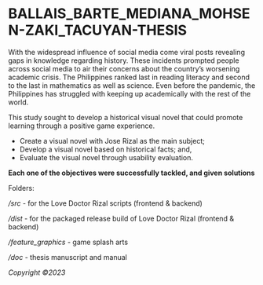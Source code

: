 # BALLAIS_BARTE_MEDIANA_MOHSEN-ZAKI_TACUYAN-THESIS
With the widespread influence of social media come viral posts revealing gaps in knowledge regarding history. These incidents prompted people across social media to air their concerns about the country’s worsening academic crisis. The Philippines ranked last in reading literacy and second to the last in mathematics as well as science. Even before the pandemic, the Philippines has struggled with keeping up academically with the rest of the world.

This study sought to develop a historical visual novel that could promote learning through a positive game experience.

* Create a visual novel with Jose Rizal as the main subject;
* Develop a visual novel based on historical facts; and,
* Evaluate the visual novel through usability evaluation.

**Each one of the objectives were successfully tackled, and given solutions**

Folders:

_/src_ - for the Love Doctor Rizal scripts (frontend & backend)

_/dist_ - for the packaged release build of Love Doctor Rizal (frontend & backend)

_/feature_graphics_ - game splash arts

_/doc_ - thesis manuscript and manual

_Copyright ©2023_
